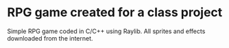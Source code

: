 # RPG game created for a class project

Simple RPG game coded in C/C++ using Raylib. All sprites and effects downloaded from the internet.
